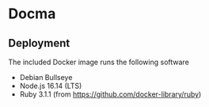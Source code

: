 # Docma

## Deployment

The included Docker image runs the following software

- Debian Bullseye
- Node.js 16.14 (LTS)
- Ruby 3.1.1 (from https://github.com/docker-library/ruby)
